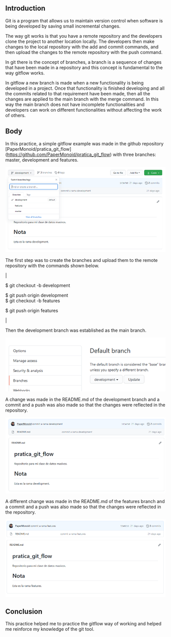 Introduction
------------

Git is a program that allows us to maintain version control when software is being developed by saving small incremental changes.

The way git works is that you have a remote repository and the developers clone the project to another location locally. The developers then make changes to the local repository with the add and commit commands, and then upload the changes to the remote repository with the push command.

In git there is the concept of branches, a branch is a sequence of changes that have been made in a repository and this concept is fundamental to the way gitflow works.

In gitflow a new branch is made when a new functionality is being developed in a project. Once that functionality is finished developing and all the commits related to that requirement have been made, then all the changes are applied to the main branch with the merge command. In this way the main branch does not have incomplete functionalities and developers can work on different functionalities without affecting the work of others.


Body
----------

In this practice, a simple gitflow example was made in the github repository [PaperMonoid/pratica_git_flow] (https://github.com/PaperMonoid/pratica_git_flow) with three branches: master, development and features.

![](Practice_1_GitFlow_Figure_1.png)

The first step was to create the branches and upload them to the remote repository with the commands shown below.

|

$ git checkout -b development

$ git push origin development\
$ git checkout -b features

$ git push origin features

 |

Then the development branch was established as the main branch.

![](Practice_1_GitFlow_Figure_2.png)

A change was made in the README.md of the development branch and a commit and a push was also made so that the changes were reflected in the repository.

![](Practice_1_GitFlow_Figure_3.png)

A different change was made in the README.md of the features branch and a commit and a push was also made so that the changes were reflected in the repository.

![](Practice_1_GitFlow_Figure_4.png)


Conclusion
----------

This practice helped me to practice the gitflow way of working and helped me reinforce my knowledge of the git tool.